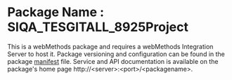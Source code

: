 # Package Name : SIQA_TESGITALL_8925Project
This is a webMethods package and requires a webMethods Integration Server to host it. Package versioning and configuration can be found in the package [manifest](./SIQA_TESGITALL_8925Project/manifest.v3) file. Service and API documentation is available on the package's home page http://&lt;server&gt;:&lt;port&gt;/&lt;packagename>.